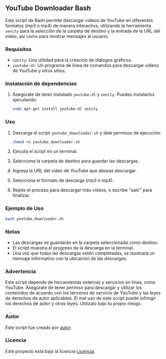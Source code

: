 ## YouTube Downloader Bash

Este script de Bash permite descargar videos de YouTube en diferentes formatos (mp3 o mp4) de manera interactiva, utilizando la herramienta `zenity` para la selección de la carpeta de destino y la entrada de la URL del video, así como para mostrar mensajes al usuario.

### Requisitos

- `zenity`: Una utilidad para la creación de diálogos gráficos.
- `youtube-dl`: Un programa de línea de comandos para descargar videos de YouTube y otros sitios.

### Instalación de dependencias

1. Asegúrate de tener instalado `youtube-dl` y `zenity`. Puedes instalarlos ejecutando:

    ```bash
    sudo apt-get install youtube-dl zenity
    ```

### Uso

1. Descarga el script `youtube_downloader.sh` y dale permisos de ejecución:

    ```bash
    chmod +x youtube_downloader.sh
    ```

2. Ejecuta el script en un terminal.

3. Selecciona la carpeta de destino para guardar las descargas.

4. Ingresa la URL del video de YouTube que deseas descargar.

5. Selecciona el formato de descarga (mp3 o mp4).

6. Repite el proceso para descargar más videos, o escribe "salir" para finalizar.

### Ejemplo de Uso

```bash
bash youtube_downloader.sh
```

### Notas

- Las descargas se guardarán en la carpeta seleccionada como destino.
- El script muestra el progreso de la descarga en la terminal.
- Una vez que todas las descargas estén completadas, se mostrará un mensaje informativo con la ubicación de las descargas.

### Advertencia

Este script depende de herramientas externas y servicios en línea, como YouTube. Asegúrate de tener permiso para descargar y utilizar los contenidos de acuerdo con los términos de servicio de YouTube y las leyes de derechos de autor aplicables. El mal uso de este script puede infringir los derechos de autor y otras leyes. Utilízalo bajo tu propio riesgo.

### Autor

Este script fue creado por [autor](https://github.com/Argon69).

### Licencia

Este proyecto está bajo la licencia [Licencia](LICENSE).
